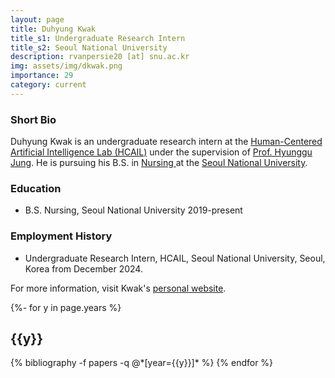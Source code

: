 ```yaml
---
layout: page
title: Duhyung Kwak
title_s1: Undergraduate Research Intern
title_s2: Seoul National University
description: rvanpersie20 [at] snu.ac.kr
img: assets/img/dkwak.png
importance: 29
category: current
---
```


### Short Bio
<p>Duhyung Kwak is an undergraduate research intern at the <a href="https://hcail.snu.ac.kr">Human-Centered Artificial Intelligence Lab (HCAIL)</a> under the supervision of <a href="http://hyunggujung.com">Prof. Hyunggu Jung</a>.
He is pursuing his B.S. in <a href="https://nursing.snu.ac.kr/">Nursing </a>at the <a href="https://www.snu.ac.kr/">Seoul National University</a>.</p>
</p>

### Education
<ul>
<li>B.S. Nursing, Seoul National University 2019-present
</li>
</ul>

### Employment History
<ul>
<li>Undergraduate Research Intern, HCAIL, Seoul National University, Seoul, Korea from December 2024.
</li>
</ul>

For more information, visit Kwak's [personal website](https://duhyung.framer.website/).

<!-- _pages/publications.md -->
<div class="publications">

{%- for y in page.years %}
  <h2 class="year">{{y}}</h2>
  {% bibliography -f papers -q @*[year={{y}}]* %}
{% endfor %}

</div>
